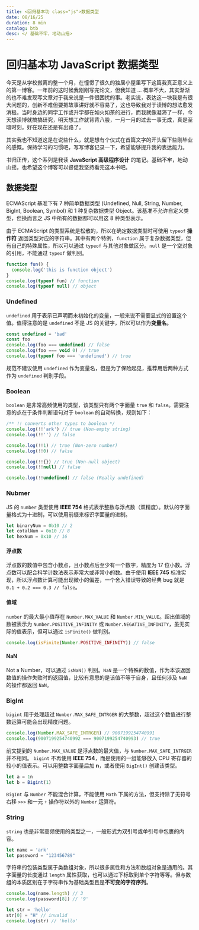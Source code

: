```yaml
---
title: <回归基本功 class="js">数据类型
date: 08/16/25
duration: 8 min
catalog: btb
desc: </ 基础不牢，地动山摇>
---
```


# 回归基本功 JavaScript 数据类型

今天是从学校搬离的整一个月，在憧憬了很久的独居小屋里写下这篇我真正意义上的第一博客。一年前的这时候我刚刚写完论文，但我知道 ... 概率不大，其实渐渐的也不难发现写文章对于我来说是一件很困扰的事。老实说，表达这一块我是有很大问题的，创新不难但要把故事讲好就不容易了，这也导致我对于读博的想法愈发消极。当时身边的同学工作或升学都在如火如荼的进行，而我就像凝滞了一样，今天想读博就搞搞研究，明天想工作就背背八股，一月一月的过去一事无成，真是至暗时刻。好在现在还是有出路了。

其实我也不知道这是在说些什么，就是想有个仪式在首篇文字的开头留下些刚毕业的感慨。保持学习的习惯吧，写写博客记录一下，希望能够提升我的表达能力。

书归正传，这个系列是我读 **JavaScript 高级程序设计** 的笔记。基础不牢，地动山摇，也希望这个博客可以督促我坚持看完这本书吧。

## 数据类型

ECMAScript 基准下有 7 种简单数据类型 (Undefined, Null, String, Number, BigInt, Boolean, Symbol) 和 1 种复杂数据类型 Object。该基准不允许自定义类型，但换而言之 JS 中所有的数据都可以用这 8 种类型表示。

由于 ECMAScript 的类型系统是松散的，所以在确定数据类型时可使用 <code>typeof</code> **操作符** 返回类型对应的字符串。其中有两个特例，<code>function</code> 属于复杂数据类型，但有自己的特殊属性，所以可以通过 <code>typeof</code> 与其他对象做区分。<code>null</code> 是一个空对象的引用，不能通过 <code>typeof</code> 做判别。

```ts
function fun() {
  console.log('this is function object')
}
console.log(typeof fun) // function
console.log(typeof null) // object
```

### Undefined
<code>undefined</code> 用于表示已声明而未初始化的变量，一般来说不需要显式的设置这个值。值得注意的是 <code>undefined</code> 不是 JS 的关键字，所以可以作为**变量名**。

```ts
const undefined = 'bad'
const foo
console.log(foo === undefined) // false
console.log(foo === void 0) // true
console.log(typeof foo === 'undefined') // true
```

规范不建议使用 <code>undefined</code> 作为变量名，但是为了保险起见，推荐用后两种方式作为 <code>undefined</code> 判别手段。

### Boolean
<code>boolean</code> 是非常高频使用的类型，该类型只有两个字面量 <code>true</code> 和 <code>false</code>。需要注意的点在于条件判断语句对于 <code>boolean</code> 的自动转换，规则如下：
```ts
/** !! converts other types to boolean */
console.log(!!'ark') // true (Non-empty string)
console.log(!!'') // false

console.log(!!1) // true (Non-zero number)
console.log(!!0) // false

console.log(!!{}) // true (Non-null object)
console.log(!!null) // false

console.log(!!undefined) // false (Really undefined)
```

### Nubmer
JS 的 <code>number</code> 类型使用 **IEEE 754** 格式表示整数与浮点数（双精度）。默认的字面量格式为十进制，可以使用前缀来标识字面量的进制。
```ts
let binaryNum = 0b10 // 2
let cotalNum = 0o10 // 8
let hexNum = 0x10 // 16
```

#### 浮点数
浮点数的数值中包含小数点，且小数点后至少有一个数字，精度为 17 位小数。浮点数可以配合科学计数法表示非常大或非常小的数。由于使用 **IEEE 745** 标准实现，所以浮点数计算可能出现微小的偏差，一个舍入错误导致的经典 bug 就是 <code>0.1 + 0.2 === 0.3 // false</code>。

#### 值域
<code>number</code> 的最大最小值存在 <code>Number.MAX_VALUE</code> 和 <code>Number.MIN_VALUE</code>。超出值域的数被表示为 <code>Number.POSITIVE_INFINITY</code> 或 <code>Number.NEGATIVE_INFINITY</code>，虽无实际的值表示，但可以通过  <code>isFinite()</code> 做判别。

```ts
console.log(isFinite(Number.POSITIVE_INFINITY)) // false
```

#### NaN
Not a Number，可以通过 <code>isNaN()</code> 判别。<code>NaN</code> 是一个特殊的数值，作为本该返回数值的操作失败时的返回值，比较有意思的是该值不等于自身，且任何涉及 <code>NaN</code> 的操作都返回 <code>NaN</code>。

### BigInt
<code>bigint</code> 用于处理超过 <code>Number.MAX_SAFE_INTRGER</code> 的大整数，超过这个数值进行整数运算可能会出现精度问题。
```ts
console.log(Number.MAX_SAFE_INTRGER) // 9007199254740991
console.log(9007199254740992 === 9007199254740993) // true
```
前文提到的 <code>Number.MAX_VALUE</code> 是浮点数的最大值，与 <code>Number.MAX_SAFE_INTRGER</code> 并不相同。
<code>bigint</code> 不再使用 **IEEE 754**，而是使用的一组能够放入 CPU 寄存器的较小的值表示。可以用整数字面量后加 **n**，或者使用 <code>BigInt()</code> 创建该类型。
```ts
let a = 1n
let b = Bigint(1)
```
<code>BigInt</code> 与 <code>Number</code> 不能混合计算，不能使用 <code>Math</code> 下属的方法，但支持除了无符号右移 <code>>>></code> 和一元 <code>+</code> 操作符以外的 <code>Number</code> 运算符。

### String
<code>string</code> 也是非常高频使用的类型之一，一般形式为双引号或单引号中包裹的内容。
```ts
let name = 'ark'
let password = "123456789"
```
字符串的包装类型属于类数组对象，所以很多属性和方法和数组对象是通用的。其字面量的长度通过 <code>length</code> 属性获取，也可以通过下标取到单个字符等等。但与数组的本质区别在于字符串作为基础类型且是**不可变的字符序列**。
```ts
console.log(name.length) // 3
console.log(password[8]) // '9'

let str = 'hello'
str[0] = "H" // invalid
console.log(str) // 'hello'
```